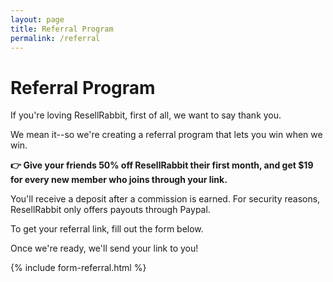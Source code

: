 ```yaml
---
layout: page
title: Referral Program
permalink: /referral
---
```


# Referral Program

If you're loving ResellRabbit, first of all, we want to say thank you.

We mean it--so we're creating a referral program that lets you win when we win.

**👉 Give your friends 50% off ResellRabbit their first month, and get $19 for every new member who joins through your link.**

You'll receive a deposit after a commission is earned. For security reasons, ResellRabbit only offers payouts through Paypal. 

To get your referral link, fill out the form below.

Once we're ready, we'll send your link to you!

{% include form-referral.html %}
